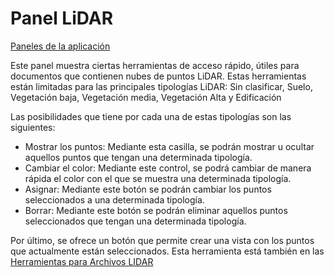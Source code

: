 # Panel LiDAR

[Paneles de la aplicación](../)

Este panel muestra ciertas herramientas de acceso rápido, útiles para documentos que contienen nubes de puntos LiDAR. Estas herramientas están limitadas para las principales tipologías LiDAR: Sin clasificar, Suelo, Vegetación baja, Vegetación media, Vegetación Alta y Edificación

Las posibilidades que tiene por cada una de estas tipologías son las siguientes:

* Mostrar los puntos: Mediante esta casilla, se podrán mostrar u ocultar aquellos puntos que tengan una determinada tipología.
* Cambiar el color: Mediante este control, se podrá cambiar de manera rápida el color con el que se muestra una determinada tipología.
* Asignar: Mediante este botón se podrán cambiar los puntos seleccionados a una determinada tipología.
* Borrar: Mediante este botón se podrán eliminar aquellos puntos seleccionados que tengan una determinada tipología.

Por último, se ofrece un botón que permite crear una vista con los puntos que actualmente están seleccionados. Esta herramienta está también en las [Herramientas para Archivos LIDAR](../../../fichas-de-herramientas/untitled-252/)

